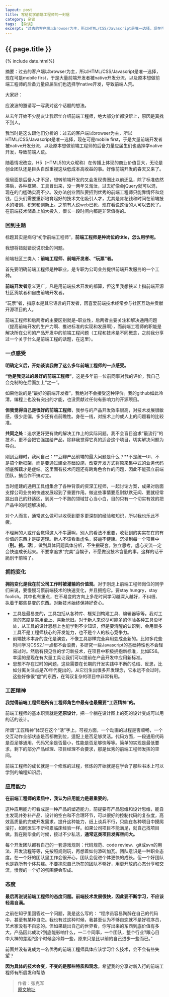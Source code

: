 ```yaml
---
layout: post
title: 写给初学前端工程师的一封信
category: 杂谈
tags:  [杂谈]
excerpt: "过去的客户端以browser为主，所以HTML/CSS/Javascript是唯一选择，现在可是mobile first，于是大量前端开发者被native开发分流，以及原本想做前端工程师的后备力量应届生们也选择学native开发，导致前端人荒。"
---
```

<h2>{{ page.title }}</h2>
{% include date.html%}
<p class="zhai">摘要：过去的客户端以browser为主，所以HTML/CSS/Javascript是唯一选择，现在可是mobile first，于是大量前端开发者被native开发分流，以及原本想做前端工程师的后备力量应届生们也选择学native开发，导致前端人荒。</p>
<!--<p>{{ page.date | date_to_string }}</p>-->

大家好：

应波波的邀请写一写我对这个话题的想法。

从去年开始不少朋友让我帮忙介绍前端工程师，绝大部分忙都没帮上，原因是真找不到人。

我当时是这么跟他们分析的：过去的客户端以browser为主，所以HTML/CSS/Javascript是唯一选择，现在可是mobile first，于是大量前端开发者被native开发分流，以及原本想做前端工程师的后备力量应届生们也选择学native开发，导致前端人荒。

随着情况改变，H5（HTML5的大众昵称）在传播上体现的商业价值巨大，无论是创业团队还是巨头自然重视这块低成本高收益的事。好像前端开发的春天又来了。

但局面是后备人才不足，想转前端开发的又会发现贵圈比以前还乱，除了标准依然滞后，各种框架、工具冒出来，没一两年又淘汰，过去好像会jQuery就可以混，现在的门槛确实高不少。没办法创业团队要招到优秀的前端工程师只能靠情怀和烧钱，巨头们需要重新培育起好的技术文化吸引人才，尤其是肯花钱和时间在前端技术的培训、积累和创新上。之前有人说web已死，现在看说这话的人可以去死了。在前端技术储备上加大投入，很长一段时间内都是非常值得的。

### 回到主题   ###
标题其实是病句“初学前端工程师”。**前端工程师是种岗位的title，怎么用学呢。**

我想将错就错说说职业的问题。

前端社区三类人：**前端工程师、前端开发者、“玩票”者。**

首先要明确前端工程师是种职业，是专职为公司业务提供前端开发服务的一个工种。

**前端开发者**意义更广，凡是用前端技术开发的都算，但这里我想狭义上指前端开源社区贡献者和自由前端开发者。

“玩票”者，指原本是其它语言的开发者，因喜爱前端技术经常参与社区互动并贡献开源项目的人。

前端工程师和后两者的主要区别就是–职业性，后两者主要关注和解决通用问题（提高前端开发的生产力啊、推进标准的实现和发展啊），而前端工程师的职能是解决所在公司的产品开发中的前端工程问题（工程和技术是不同概念，之前我分享过一个关于什么是前端工程的话题，在这里）。

### 一点感受 ###
**明确定义后，开始谈谈我做了这么多年前端工程师的一点感受。**

**“他是我见过的最好的前端工程师”**，这是多年前一位前同事对我的评价，我自己会克制的在后面加上“之一”。

如果他说的是“最好的前端开发者”，我绝对不会接受这种评价。我的github如此冷清，编程上也没有突出的才能，也没贡献过任何有影响力的开源项目。

**但我觉得自己是很好的前端工程师**，我参与的产品开发效率很高，对技术发展很敏感，很少走偏，多少还有点前瞻性。身在一线，对技术上的或人上的问题看的比较准。

**共同之处**：追求更好更有效的解决工作上的实际问题。我不会盲目追求“最流行”的技术，更不会把它强加给产品，除非我觉得它真的适合这个项目，切实解决问题为导向。

刚到豆瓣时，我问自己：**豆瓣产品前端的最大问题是什么？**不是统一UI、不是搞个新框架，而是要通过建全基础设施，改变开发方式将原来集中式的业务代码彻底解藕才是症结。这里面有技术问题还有跨角色合作的问题，因此不能孤立前端团队，搞合作不搞对立。

当时组建的通用工具组集合了各种背景的资深工程师，一起讨论方案，成果对后面支撑公司业务的快速发展起到了重要作用。做这些事情要忍耐默默无闻、要就经常跳出自己的舒适区，到另一个不熟的领域甘心当小白，目的只有一个切实有效的把产品中的问题解决掉。

对个人而言，通常这么做可以收获到更多更深刻的经验和知识，所以我也乐此不疲。

不理解的人或许会觉得这人不牛逼啊，别人的看法不重要，收获到的实实在在的有价值的东西才是硬道理。新人不该看重虚名，装逼不健康。沉浸到每一个项目中（**别。挑。活**），做到具体问题具体分析，不生搬硬套，独立思考，虚心交流一定会快速成长起来。不要拿追求“完美”当幌子，不愿做没技术含量的事，这样的话干脆别干前端了。
### 拥抱变化 ###

**拥抱变化是我在前公司工作时被灌输的价值观**。对于刚走上前端工程师岗位的同学们来说，要慢慢习惯前端技术的快速变化，并且拥抱它。要stay hungry，stay foolish。其中也有重点，在不易变的方向上多花时间学习越深入越好，不纠缠、执着于那些易变的东西。对新技术始终保持好奇心。

- 工具是最易变的，工具包括从各种库、框架到构建工具、编辑器等等。我对工具的态度是实用至上、喜新厌旧。对于新人来说尽可能多的体验各种工具没坏处，从工具的设计思想上也能学到不少知识，但是要清醒的认识到，会用很多工具不是工程师核心的开发能力，也不是个人的核心竞争力。
- 前端技术本身的变化是演变，不像工具那样完全弃用变成全新的。比如多花些时间学习CSS2.1一点都不会浪费，多研究一些Javascript的基础特性也不会轻易过时。然后有预见性的学习新技术，在项目中积极拥抱新标准，比如ES6。幸运的是现在有大量工具让我们可以提前在产品开发中应用新标准。
- 思想不存在过时的问题，这些需要在长期的开发实践中不断的总结、反思，比如分离关注点是70年代提出的，从它衍生出很多开发理念，它永远不会过时。这些好像很“虚”的东西，在驾驭复杂的项目中非常有用。

### 工匠精神 ###
**我觉得前端工程师是所有工程师角色中最有也最需要“工匠精神”的。**

前端工程师的基本职责就是**还原设计**，把一个躺在设计图上的死的设计变成可以用的活的设计。

所谓“工匠精神”体现在这个“活”字上。可视方面，一个动画的过程是否顺畅，一个交互动作全部状态是否都做到位，适配上是否足够灵活。代码方面，一段通用代码是否足够通用，代码冗余是否最小，性能是否足够快等等。简单的实现是最低要求，剩下的部分产品经理、项目经理不会要求，那是优秀的前端工程师发挥的空间。

前端工程师的成长就是一个修炼的过程，修炼的开始就是在学会了那些书本上可以学到的编程知识后。

### 应用能力 ###
**在前端工程师的素质中，我认为应用能力是最重要的。**

这种应用能力可看成是一种产品的塑造能力，前提要有产品思维和设计思维，能自主发现并弥补产品、设计的空白和不合理环节，可以很好的控制代码的复杂度，高效高质量的完成开发需求。提升这种能力，纸上谈兵不行，只能在各种项目中摸爬滚打，如同医生不断积累临床经验一样。如果公司项目不能满足，就自己找项目做。我在刚毕业的时候，接过不少私活，**通常这类项目发挥空间大。**

每个开发团队都有自己的一套游戏规则：代码规范、code review、git或svn的用法、开发流程等等，先按照规则玩，再想着如何添砖加瓦。团队意识是一种职业态度。在一个好的团队里工作会很开心，团队会促进个体更快的成长。但一个好团队也是靠所有个体共建。不要抱怨自己所在的团队不够好，用更开放的心态分享和交流，慢慢的一个好的氛围便会形成。

### 态度 ###

**最后再说说前端工程师的态度问题。前端技术发展很快，因此要不断学习，不应该轻易自满。**

之前在知乎里回答过一个问题，我是这么写的： “程序员容易陶醉在自己的代码中，甚至有某种自恋。我也有过这种时候，我甚至认为不够自恋就不是好程序员，艺术家没有不自恋的。但如果跳出自己的世界看，你写出来的东西到底价值有多大，产品因此成功?到底能影响什么，一二个同事，一个团队，整个行业?跟心目中大神的差距?这个时候会冷静一些，原来只是比以前的自己进步一些而已。”

前面并没有说成为一名优秀的前端工程师具体应该学习什么技术，会不会有些失望？

**因为具体的技术会变，不变的是那些特质和观念**。希望我的分享对新入行的前端工程师有所启发和帮助

> 作者：张克军   
><a href= "https://www.w3ctech.com/topic/983">原文地址